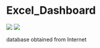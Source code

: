 # Excel_Dashboard

<img src="https://firebasestorage.googleapis.com/v0/b/dexterprojectid.appspot.com/o/clientes%2FFord.png?alt=media&token=ef4812c4-bcca-4230-a924-79ff1e88b925" />
<img src="https://firebasestorage.googleapis.com/v0/b/dexterprojectid.appspot.com/o/clientes%2FToyota.png?alt=media&token=8d902f2b-7e2e-4926-9d52-4766e0ed5a48" />

database obtained from Internet
